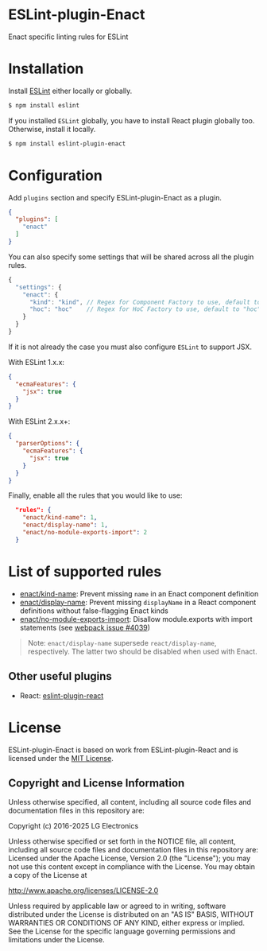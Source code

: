 ESLint-plugin-Enact
===================

Enact specific linting rules for ESLint

# Installation

Install [ESLint](https://www.github.com/eslint/eslint) either locally or globally.

```sh
$ npm install eslint
```

If you installed `ESLint` globally, you have to install React plugin globally too. Otherwise, install it locally.

```sh
$ npm install eslint-plugin-enact
```

# Configuration

Add `plugins` section and specify ESLint-plugin-Enact as a plugin.

```json
{
  "plugins": [
    "enact"
  ]
}
```

You can also specify some settings that will be shared across all the plugin rules.

```js
{
  "settings": {
    "enact": {
      "kind": "kind", // Regex for Component Factory to use, default to "kind"
      "hoc": "hoc"    // Regex for HoC Factory to use, default to "hoc"
    }
  }
}
```

If it is not already the case you must also configure `ESLint` to support JSX.

With ESLint 1.x.x:

```json
{
  "ecmaFeatures": {
    "jsx": true
  }
}
```

With ESLint 2.x.x+:

```json
{
  "parserOptions": {
    "ecmaFeatures": {
      "jsx": true
    }
  }
}
```

Finally, enable all the rules that you would like to use:

```json
  "rules": {
    "enact/kind-name": 1,
    "enact/display-name": 1,
    "enact/no-module-exports-import": 2
  }
```

# List of supported rules

* [enact/kind-name](docs/rules/kind-name.md): Prevent missing `name` in an Enact component definition
* [enact/display-name](docs/rules/display-name.md): Prevent missing `displayName` in a React component definitions without false-flagging Enact kinds
* [enact/no-module-exports-import](docs/rules/no-module-exports-import.md): Disallow module.exports with import statements (see [webpack issue #4039](https://github.com/webpack/webpack/issues/4039))

> Note: `enact/display-name` supersede `react/display-name`, respectively. The latter two should be disabled when used with Enact.

## Other useful plugins

- React: [eslint-plugin-react](https://github.com/yannickcr/eslint-plugin-react)

# License

ESLint-plugin-Enact is based on work from ESLint-plugin-React and is licensed under the [MIT License](http://www.opensource.org/licenses/mit-license.php).

## Copyright and License Information

Unless otherwise specified, all content, including all source code files and
documentation files in this repository are:

Copyright (c) 2016-2025 LG Electronics

Unless otherwise specified or set forth in the NOTICE file, all content,
including all source code files and documentation files in this repository are:
Licensed under the Apache License, Version 2.0 (the "License");
you may not use this content except in compliance with the License.
You may obtain a copy of the License at

http://www.apache.org/licenses/LICENSE-2.0

Unless required by applicable law or agreed to in writing, software
distributed under the License is distributed on an "AS IS" BASIS,
WITHOUT WARRANTIES OR CONDITIONS OF ANY KIND, either express or implied.
See the License for the specific language governing permissions and
limitations under the License.
